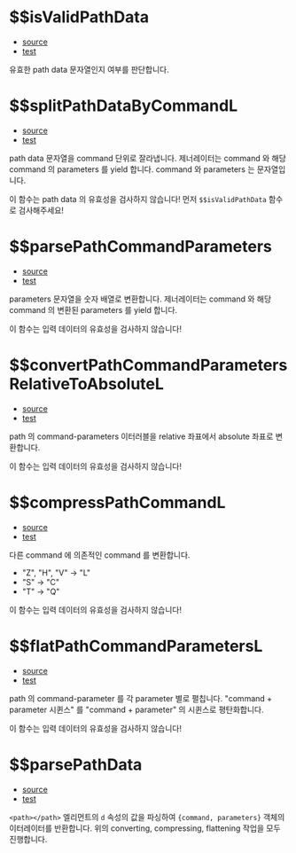 # \$\$isValidPathData

- [source](./parsePathData.index.js)
- [test](./parsePathData.spec.js)

유효한 path data 문자열인지 여부를 판단합니다.

# \$\$splitPathDataByCommandL

- [source](./parsePathData.index.js)
- [test](./parsePathData.spec.js)

path data 문자열을 command 단위로 잘라냅니다.
제너레이터는 command 와 해당 command 의 parameters 를 yield 합니다.
command 와 parameters 는 문자열입니다.

이 함수는 path data 의 유효성을 검사하지 않습니다!
먼저 `$$isValidPathData` 함수로 검사해주세요!

# \$\$parsePathCommandParameters

- [source](./parsePathData.index.js)
- [test](./parsePathData.spec.js)

parameters 문자열을 숫자 배열로 변환합니다.
제너레이터는 command 와 해당 command 의 변환된 parameters 를 yield 합니다.

이 함수는 입력 데이터의 유효성을 검사하지 않습니다!

# \$\$convertPathCommandParametersRelativeToAbsoluteL

- [source](./parsePathData.index.js)
- [test](./parsePathData.spec.js)

path 의 command-parameters 이터러블을 relative 좌표에서 absolute 좌표로 변환합니다.

이 함수는 입력 데이터의 유효성을 검사하지 않습니다!

# \$\$compressPathCommandL

- [source](./parsePathData.index.js)
- [test](./parsePathData.spec.js)

다른 command 에 의존적인 command 를 변환합니다.

- "Z", "H", "V" -> "L"
- "S" -> "C"
- "T" -> "Q"

이 함수는 입력 데이터의 유효성을 검사하지 않습니다!

# \$\$flatPathCommandParametersL

- [source](./parsePathData.index.js)
- [test](./parsePathData.spec.js)

path 의 command-parameter 를 각 parameter 별로 펼칩니다.
"command + parameter 시퀸스" 를 "command + parameter" 의 시퀸스로 평탄화합니다.

이 함수는 입력 데이터의 유효성을 검사하지 않습니다!

# \$\$parsePathData

- [source](./parsePathData.index.js)
- [test](./parsePathData.spec.js)

`<path></path>` 엘리먼트의 `d` 속성의 값을 파싱하여 `{command, parameters}` 객체의 이터레이터를 반환합니다.
위의 converting, compressing, flattening 작업을 모두 진행합니다.
